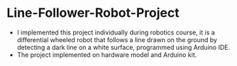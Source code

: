 # Line-Follower-Robot-Project

- I implemented this project individually during robotics course, it is a differential wheeled robot that follows a line drawn on the ground by detecting a dark line on a white surface, programmed using Arduino IDE. 
- The project implemented on hardware model and Arduino kit.
